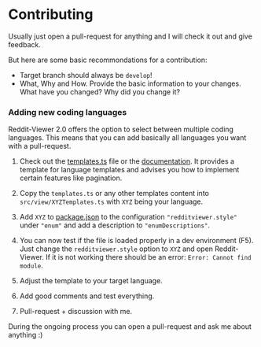 # Contributing

Usually just open a pull-request for anything and I will check it out and give feedback. 

But here are some basic recommondations for a contribution:
- Target branch should always be `develop`!
- What, Why and How. Provide the basic information to your changes. What have you changed? Why did you change it?

### Adding new coding languages
Reddit-Viewer 2.0 offers the option to select between multiple coding languages. This means that you can add basically all languages you want with a pull-request.

1. Check out the [templates.ts](src/view/_templates.ts) file or the [documentation](https://ekarbe.github.io/reddit-viewer). It provides a template for language templates and advises you how to implement certain features like pagination.

2. Copy the `templates.ts` or any other templates content into `src/view/XYZTemplates.ts` with `XYZ` being your language.

3. Add `XYZ` to [package.json](package.json) to the configuration `"redditviewer.style"` under `"enum"` and add a description to `"enumDescriptions"`.

4. You can now test if the file is loaded properly in a dev environment (F5). Just change the `redditviewer.style` option to `XYZ` and open Reddit-Viewer. If it is not working there should be an error: `Error: Cannot find module`.

5. Adjust the template to your target language.

6. Add good comments and test everything.

7. Pull-request + discussion with me.

During the ongoing process you can open a pull-request and ask me about anything :)